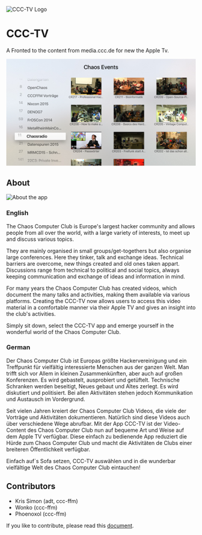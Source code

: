 ![CCC-TV Logo](./resources/graphics/winkekatze/pixels/appstore.png)

# CCC-TV #

A Fronted to the content from media.ccc.de for new the Apple Tv.

![Main Screen](./resources/ScreenShot.png)

## About ##
![About the app](./resources/graphics/tsi.png)

### English ###
The Chaos Computer Club is Europe's largest hacker community and allows people from all over the world, with a large variety of interests, to meet up
and discuss various topics.

They are mainly organised in small groups/get-togethers but also organise large conferences. Here they tinker, talk and exchange ideas. Technical barriers are
overcome, new things created and old ones taken appart. Discussions range from technical to political and social topics, always keeping communication and exchange of ideas and information in mind.

For many years the Chaos Computer Club has created videos, which document the many talks and activities, making them available via various platforms. 
Creating the CCC-TV now allows users to access this video material in a comfortable manner via their Apple TV and gives an insight into the club's activities.

Simply sit down, select the CCC-TV app and emerge yourself in the wonderful world of the Chaos Computer Club.

### German
Der Chaos Computer Club ist Europas größte Hackervereinigung und ein Treffpunkt für vielfältig interessierte Menschen aus der ganzen Welt.
Man trifft sich vor Allem in kleinen Zusammenkünften, aber auch auf großen Konferenzen. Es wird gebastelt, ausprobiert und getüftelt. Technische Schranken werden beseitigt, Neues gebaut und Altes zerlegt.
Es wird diskutiert und politisiert. Bei allen Aktivitäten stehen jedoch Kommunikation und Austausch im Vordergrund.

Seit vielen Jahren kreiert der Chaos Computer Club Videos, die viele der Vorträge und Aktivitäten dokumentieren. Natürlich sind diese Videos auch über verschiedene Wege abrufbar.
Mit der App CCC-TV ist der Video-Content des Chaos Computer Club nun auf bequeme Art und Weise auf dem Apple TV verfügbar.
Diese einfach zu bedienende App reduziert die Hürde zum Chaos Computer Club und macht die Aktivitäten de Clubs einer breiteren Öffentlichkeit verfügbar.
 
Einfach auf´s Sofa setzen, CCC-TV auswählen und in die wunderbar vielfältige Welt des Chaos Computer Club eintauchen!


## Contributors ##

* Kris Simon (adt, ccc-ffm)
* Wonko (ccc-ffm)
* Phoenoxol (ccc-ffm)

If you like to contribute, please read this [document](./resources/contribute.md).
